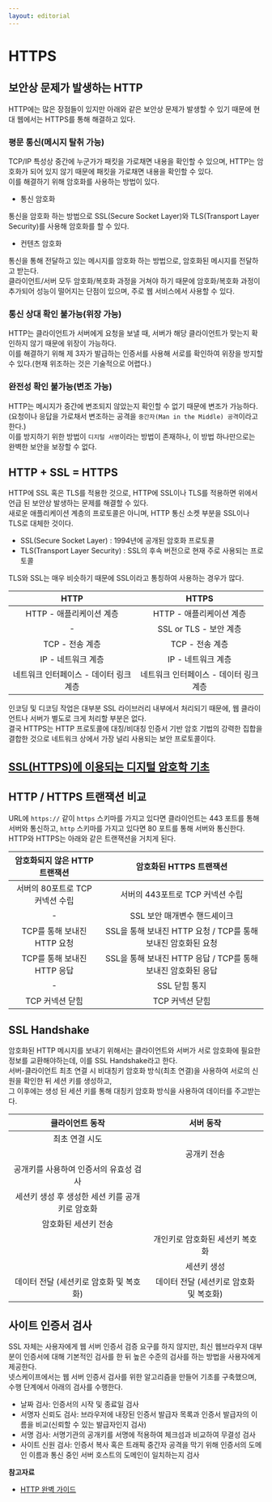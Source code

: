 ```yaml
---
layout: editorial
---
```


# HTTPS

## 보안상 문제가 발생하는 HTTP

HTTP에는 많은 장점들이 있지만 아래와 같은 보안상 문제가 발생할 수 있기 때문에 현대 웹에서는 HTTPS를 통해 해결하고 있다.

### 평문 통신(메시지 탈취 가능)

TCP/IP 특성상 중간에 누군가가 패킷을 가로채면 내용을 확인할 수 있으며, HTTP는 암호화가 되어 있지 않기 때문에 패킷을 가로채면 내용을 확인할 수 있다.\
이를 해결하기 위해 암호화를 사용하는 방법이 있다.

* 통신 암호화

통신을 암호화 하는 방법으로 SSL(Secure Socket Layer)와 TLS(Transport Layer Security)를 사용해 암호화를 할 수 있다.

* 컨텐츠 암호화

통신을 통해 전달하고 있는 메시지를 암호화 하는 방법으로, 암호화된 메시지를 전달하고 받는다.\
클라이언트/서버 모두 암호화/복호화 과정을 거쳐야 하기 때문에 암호화/복호화 과정이 추가되어 성능이 떨어지는 단점이 있으며, 주로 웹 서비스에서 사용할 수 있다.

### 통신 상대 확인 불가능(위장 가능)

HTTP는 클라이언트가 서버에게 요청을 보낼 때, 서버가 해당 클라이언트가 맞는지 확인하지 않기 때문에 위장이 가능하다.\
이를 해결하기 위해 제 3자가 발급하는 인증서를 사용해 서로를 확인하여 위장을 방지할 수 있다.(현재 위조하는 것은 기술적으로 어렵다.)

### 완전성 확인 불가능(변조 가능)

HTTP는 메시지가 중간에 변조되지 않았는지 확인할 수 없기 때문에 변조가 가능하다.(요청이나 응답을 가로채서 변조하는 공격을 `중간자(Man in the Middle) 공격`이라고 한다.)\
이를 방지하기 위한 방법이 `디지털 서명`이라는 방법이 존재하나, 이 방법 하나만으로는 완벽한 보안을 보장할 수 없다.

## HTTP + SSL = HTTPS

HTTP에 SSL 혹은 TLS를 적용한 것으로, HTTP에 SSL이나 TLS를 적용하면 위에서 언급 된 보안상 발생하는 문제를 해결할 수 있다.\
새로운 애플리케이션 계층의 프로토콜은 아니며, HTTP 통신 소켓 부분을 SSL이나 TLS로 대체한 것이다.

* SSL(Secure Socket Layer) : 1994년에 공개된 암호화 프로토콜
* TLS(Transport Layer Security) : SSL의 후속 버전으로 현재 주로 사용되는 프로토콜

TLS와 SSL는 매우 비슷하기 때문에 SSL이라고 통칭하여 사용하는 경우가 많다.

|          HTTP          |          HTTPS         |
| :--------------------: | :--------------------: |
|    HTTP - 애플리케이션 계층    |    HTTP - 애플리케이션 계층    |
|            -           |   SSL or TLS - 보안 계층   |
|       TCP - 전송 계층      |       TCP - 전송 계층      |
|      IP - 네트워크 계층      |      IP - 네트워크 계층      |
| 네트워크 인터페이스 - 데이터 링크 계층 | 네트워크 인터페이스 - 데이터 링크 계층 |

인코딩 및 디코딩 작업은 대부분 SSL 라이브러리 내부에서 처리되기 때문에, 웹 클라이언트나 서버가 별도로 크게 처리할 부분은 없다.\
결국 HTTPS는 HTTP 프로토콜에 대칭/비대칭 인증서 기반 암호 기법의 강력한 집합을 결합한 것으로 네트워크 상에서 가장 널리 사용되는 보안 프로토콜이다.

## [SSL(HTTPS)에 이용되는 디지털 암호학 기초](https://github.com/hyoguoo/DOCS/blob/main/secure/digital\_crypt%CE%A9zography\_basic.md)

## HTTP / HTTPS 트랜잭션 비교

URL에 `https://` 같이 `https` 스키마를 가지고 있다면 클라이언트는 443 포트를 통해 서버와 통신하고, `http` 스키마를 가지고 있다면 80 포트를 통해 서버와 통신한다.\
HTTP와 HTTPS는 아래와 같은 트랜잭션을 거치게 된다.

|  암호화되지 않은 HTTP 트랜잭션  |              암호화된 HTTPS 트랜잭션              |
| :------------------: | :---------------------------------------: |
| 서버의 80포트로 TCP 커넥션 수립 |           서버의 443포트로 TCP 커넥션 수립           |
|           -          |             SSL 보안 매개변수 핸드셰이크             |
|  TCP를 통해 보내진 HTTP 요청 | SSL을 통해 보내진 HTTP 요청 / TCP를 통해 보내진 암호화된 요청 |
|  TCP를 통해 보내진 HTTP 응답 | SSL을 통해 보내진 HTTP 응답 / TCP를 통해 보내진 암호화된 응답 |
|           -          |                 SSL 닫힘 통지                 |
|      TCP 커넥션 닫힘      |                 TCP 커넥션 닫힘                |

## SSL Handshake

암호화된 HTTP 메시지를 보내기 위해서는 클라이언트와 서버가 서로 암호화에 필요한 정보를 교환해야하는데, 이를 SSL Handshake라고 한다.\
서버-클라이언트 최초 연결 시 비대칭키 암호화 방식(최초 연결)을 사용하여 서로의 신원을 확인한 뒤 세션 키를 생성하고,\
그 이후에는 생성 된 세션 키를 통해 대칭키 암호화 방식을 사용하여 데이터를 주고받는다.

|           클라이언트 동작          |          서버 동작          |
| :-------------------------: | :---------------------: |
|           최초 연결 시도          |                         |
|                             |          공개키 전송         |
|    공개키를 사용하여 인증서의 유효성 검사    |                         |
| 세션키 생성 후 생성한 세션 키를 공개키로 암호화 |                         |
|         암호화된 세션키 전송         |                         |
|                             |    개인키로 암호화된 세션키 복호화    |
|                             |          세션키 생성         |
|   데이터 전달 (세션키로 암호화 및 복호화)   | 데이터 전달 (세션키로 암호화 및 복호화) |

## 사이트 인증서 검사

SSL 자체는 사용자에게 웹 서버 인증서 검증 요구를 하지 않지만, 최신 웹브라우저 대부분이 인증서에 대해 기본적인 검사를 한 뒤 높은 수준의 검사를 하는 방법을 사용자에게 제공한다.\
넷스케이프에서는 웹 서버 인증서 검사를 위한 알고리즘을 만들어 기초를 구축했으며, 수행 단계에서 아래의 검사를 수행한다.

* 날짜 검사: 인증서의 시작 및 종료일 검사
* 서명자 신뢰도 검사: 브라우저에 내장된 인증서 발급자 목록과 인증서 발급자의 이름을 비교(신뢰할 수 있는 발급자인지 검사)
* 서명 검사: 서명기관의 공개키를 서명에 적용하여 체크섬과 비교하여 무결성 검사
* 사이트 신원 검사: 인증서 복사 혹은 트래픽 중간자 공격을 막기 위해 인증서의 도메인 이름과 통신 중인 서버 호스트의 도메인이 일치하는지 검사

**참고자료**

* [HTTP 완벽 가이드](https://www.nl.go.kr/seoji/contents/S80100000000.do?schM=intgr\_detail\_view\_isbn\&page=1\&pageUnit=10\&schType=simple\&schStr=HTTP+%EC%99%84%EB%B2%BD+%EA%B0%80%EC%9D%B4%EB%93%9C\&isbn=9788966261208\&cipId=200309770%2C4096969)
